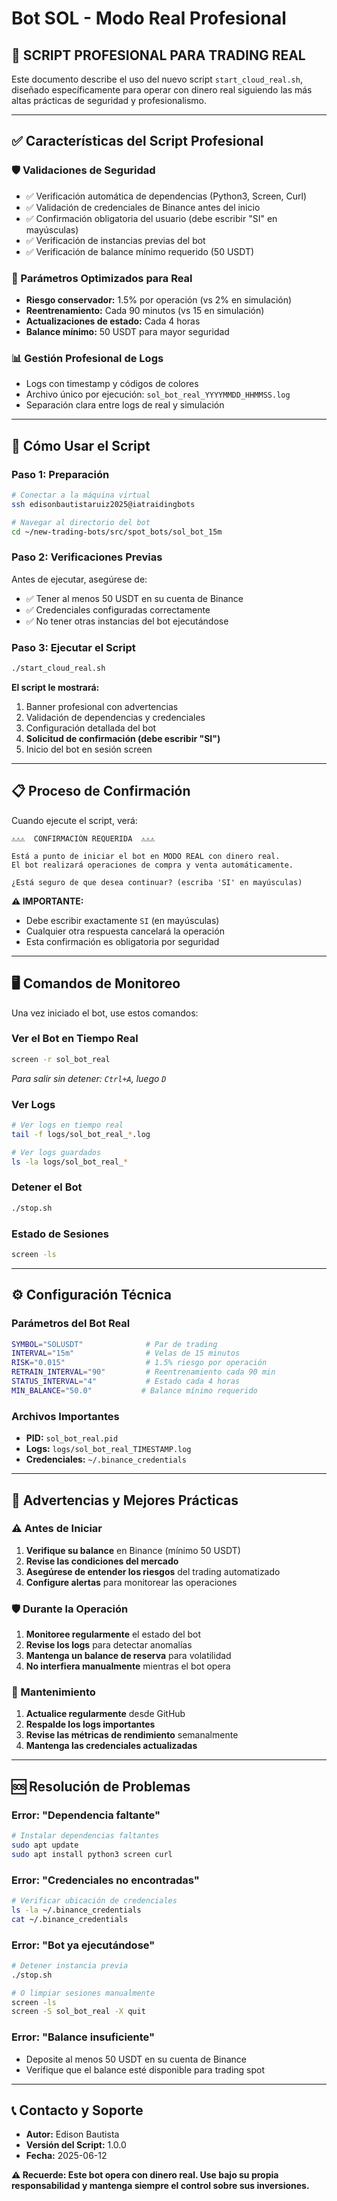 # Bot SOL - Modo Real Profesional

## 🚨 **SCRIPT PROFESIONAL PARA TRADING REAL**

Este documento describe el uso del nuevo script `start_cloud_real.sh`, diseñado específicamente para operar con dinero real siguiendo las más altas prácticas de seguridad y profesionalismo.

---

## ✅ **Características del Script Profesional**

### **🛡️ Validaciones de Seguridad**
- ✅ Verificación automática de dependencias (Python3, Screen, Curl)
- ✅ Validación de credenciales de Binance antes del inicio
- ✅ Confirmación obligatoria del usuario (debe escribir "SI" en mayúsculas)
- ✅ Verificación de instancias previas del bot
- ✅ Verificación de balance mínimo requerido (50 USDT)

### **🎯 Parámetros Optimizados para Real**
- **Riesgo conservador:** 1.5% por operación (vs 2% en simulación)
- **Reentrenamiento:** Cada 90 minutos (vs 15 en simulación)
- **Actualizaciones de estado:** Cada 4 horas
- **Balance mínimo:** 50 USDT para mayor seguridad

### **📊 Gestión Profesional de Logs**
- Logs con timestamp y códigos de colores
- Archivo único por ejecución: `sol_bot_real_YYYYMMDD_HHMMSS.log`
- Separación clara entre logs de real y simulación

---

## 🚀 **Cómo Usar el Script**

### **Paso 1: Preparación**
```bash
# Conectar a la máquina virtual
ssh edisonbautistaruiz2025@iatraidingbots

# Navegar al directorio del bot
cd ~/new-trading-bots/src/spot_bots/sol_bot_15m
```

### **Paso 2: Verificaciones Previas**
Antes de ejecutar, asegúrese de:
- ✅ Tener al menos 50 USDT en su cuenta de Binance
- ✅ Credenciales configuradas correctamente
- ✅ No tener otras instancias del bot ejecutándose

### **Paso 3: Ejecutar el Script**
```bash
./start_cloud_real.sh
```

**El script le mostrará:**
1. Banner profesional con advertencias
2. Validación de dependencias y credenciales
3. Configuración detallada del bot
4. **Solicitud de confirmación (debe escribir "SI")**
5. Inicio del bot en sesión screen

---

## 📋 **Proceso de Confirmación**

Cuando ejecute el script, verá:

```
⚠️⚠️⚠️  CONFIRMACIÓN REQUERIDA  ⚠️⚠️⚠️

Está a punto de iniciar el bot en MODO REAL con dinero real.
El bot realizará operaciones de compra y venta automáticamente.

¿Está seguro de que desea continuar? (escriba 'SI' en mayúsculas)
```

**⚠️ IMPORTANTE:** 
- Debe escribir exactamente `SI` (en mayúsculas)
- Cualquier otra respuesta cancelará la operación
- Esta confirmación es obligatoria por seguridad

---

## 🖥️ **Comandos de Monitoreo**

Una vez iniciado el bot, use estos comandos:

### **Ver el Bot en Tiempo Real**
```bash
screen -r sol_bot_real
```
*Para salir sin detener: `Ctrl+A`, luego `D`*

### **Ver Logs**
```bash
# Ver logs en tiempo real
tail -f logs/sol_bot_real_*.log

# Ver logs guardados
ls -la logs/sol_bot_real_*
```

### **Detener el Bot**
```bash
./stop.sh
```

### **Estado de Sesiones**
```bash
screen -ls
```

---

## ⚙️ **Configuración Técnica**

### **Parámetros del Bot Real**
```bash
SYMBOL="SOLUSDT"              # Par de trading
INTERVAL="15m"                # Velas de 15 minutos
RISK="0.015"                  # 1.5% riesgo por operación
RETRAIN_INTERVAL="90"         # Reentrenamiento cada 90 min
STATUS_INTERVAL="4"           # Estado cada 4 horas
MIN_BALANCE="50.0"           # Balance mínimo requerido
```

### **Archivos Importantes**
- **PID:** `sol_bot_real.pid`
- **Logs:** `logs/sol_bot_real_TIMESTAMP.log`
- **Credenciales:** `~/.binance_credentials`

---

## 🚨 **Advertencias y Mejores Prácticas**

### **⚠️ Antes de Iniciar**
1. **Verifique su balance** en Binance (mínimo 50 USDT)
2. **Revise las condiciones del mercado** 
3. **Asegúrese de entender los riesgos** del trading automatizado
4. **Configure alertas** para monitorear las operaciones

### **🛡️ Durante la Operación**
1. **Monitoree regularmente** el estado del bot
2. **Revise los logs** para detectar anomalías
3. **Mantenga un balance de reserva** para volatilidad
4. **No interfiera manualmente** mientras el bot opera

### **🔄 Mantenimiento**
1. **Actualice regularmente** desde GitHub
2. **Respalde los logs importantes**
3. **Revise las métricas de rendimiento** semanalmente
4. **Mantenga las credenciales actualizadas**

---

## 🆘 **Resolución de Problemas**

### **Error: "Dependencia faltante"**
```bash
# Instalar dependencias faltantes
sudo apt update
sudo apt install python3 screen curl
```

### **Error: "Credenciales no encontradas"**
```bash
# Verificar ubicación de credenciales
ls -la ~/.binance_credentials
cat ~/.binance_credentials
```

### **Error: "Bot ya ejecutándose"**
```bash
# Detener instancia previa
./stop.sh

# O limpiar sesiones manualmente
screen -ls
screen -S sol_bot_real -X quit
```

### **Error: "Balance insuficiente"**
- Deposite al menos 50 USDT en su cuenta de Binance
- Verifique que el balance esté disponible para trading spot

---

## 📞 **Contacto y Soporte**

- **Autor:** Edison Bautista
- **Versión del Script:** 1.0.0
- **Fecha:** 2025-06-12

**⚠️ Recuerde: Este bot opera con dinero real. Use bajo su propia responsabilidad y mantenga siempre el control sobre sus inversiones.**

